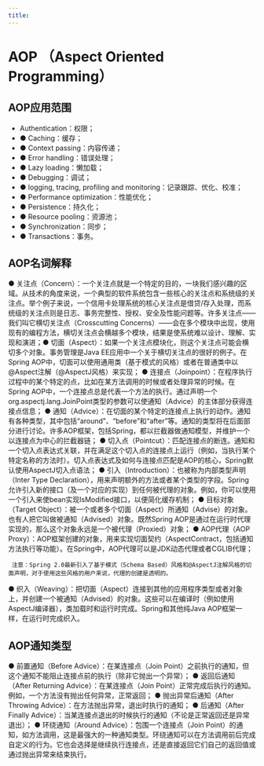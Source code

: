 ```yaml
---
title:
---
```

# AOP （Aspect Oriented Programming）
## AOP应用范围
- Authentication：权限；
- ● Caching：缓存；
- ● Context passing：内容传递；
- ● Error handling：错误处理；
- ● Lazy loading：懒加载；
- ● Debugging：调试；
- ● logging, tracing, profiling and monitoring：记录跟踪、优化、校准；
- ● Performance optimization：性能优化；
- ● Persistence：持久化；
- ● Resource pooling：资源池；
- ● Synchronization：同步；
- ● Transactions：事务。
## AOP名词解释

● 关注点（Concern）：一个关注点就是一个特定的目的，一块我们感兴趣的区域。从技术的角度来说，一个典型的软件系统包含一些核心的关注点和系统级的关注点。举个例子来说，一个信用卡处理系统的核心关注点是借贷/存入处理，而系统级的关注点则是日志、事务完整性、授权、安全及性能问题等。许多关注点——我们叫它横切关注点（Crosscutting Concerns）——会在多个模块中出现，使用现有的编程方法，横切关注点会横越多个模块，结果是使系统难以设计、理解、实现和演进；● 切面（Aspect）：如果一个关注点模块化，则这个关注点可能会横切多个对象。事务管理是Java EE应用中一个关于横切关注点的很好的例子。在Spring AOP中，切面可以使用通用类（基于模式的风格）或者在普通类中以@Aspect注解（@AspectJ风格）来实现；
● 连接点（Joinpoint）：在程序执行过程中的某个特定的点，比如在某方法调用的时候或者处理异常的时候。在Spring AOP中，一个连接点总是代表一个方法的执行。通过声明一个org.aspectj.lang.JoinPoint类型的参数可以使通知（Advice）的主体部分获得连接点信息；
● 通知（Advice）：在切面的某个特定的连接点上执行的动作。通知有各种类型，其中包括“around”、“before”和“after”等。通知的类型将在后面部分进行讨论。许多AOP框架，包括Spring，都以拦截器做通知模型，并维护一个以连接点为中心的拦截器链；
● 切入点（Pointcut）：匹配连接点的断连。通知和一个切入点表达式关联，并在满足这个切入点的连接点上运行（例如，当执行某个特定名称的方法时）。切入点表达式及如何与连接点匹配是AOP的核心，Spring默认使用AspectJ切入点语法；
● 引入（Introduction）：也被称为内部类型声明（Inter Type Declaration），用来声明额外的方法或者某个类型的字段。Spring允许引入新的接口（及一个对应的实现）到任何被代理的对象。例如，你可以使用一个引入来使bean实现IsModified接口，以便简化缓存机制；
● 目标对象（Target Object）：被一个或者多个切面（Aspect）所通知（Advise）的对象。也有人把它叫做被通知（Advised）对象。既然Spring AOP是通过在运行时代理实现的，那么这个对象永远是一个被代理（Proxied）对象；
● AOP代理（AOP Proxy）：AOP框架创建的对象，用来实现切面契约（AspectContract，包括通知方法执行等功能）。在Spring中，AOP代理可以是JDK动态代理或者CGLIB代理；
```
 注意：Spring 2.0最新引入了基于模式（Schema Based）风格和@AspectJ注解风格的切面声明，对于使用这些风格的用户来说，代理的创建是透明的。
```
● 织入（Weaving）：把切面（Aspect）连接到其他的应用程序类型或者对象上，并创建一个被通知（Advised）的对象。这些可以在编译时（例如使用AspectJ编译器），类加载时和运行时完成。Spring和其他纯Java AOP框架一样，在运行时完成织入。

## AOP通知类型
● 前置通知（Before Advice）：在某连接点（Join Point）之前执行的通知，但这个通知不能阻止连接点前的执行（除非它抛出一个异常）；
● 返回后通知（After Returning Advice）：在某连接点（Join Point）正常完成后执行的通知。例如，一个方法没有抛出任何异常，正常返回；
● 抛出异常后通知（After Throwing Advice）：在方法抛出异常，退出时执行的通知；
● 后通知（After Finally Advice）：当某连接点退出的时候执行的通知（不论是正常返回还是异常退出）；
● 环绕通知（Around Advice）：包围一个连接点（Join Point）的通知，如方法调用，这是最强大的一种通知类型。环绕通知可以在方法调用前后完成自定义的行为。它也会选择是继续执行连接点，还是直接返回它们自己的返回值或通过抛出异常来结束执行。